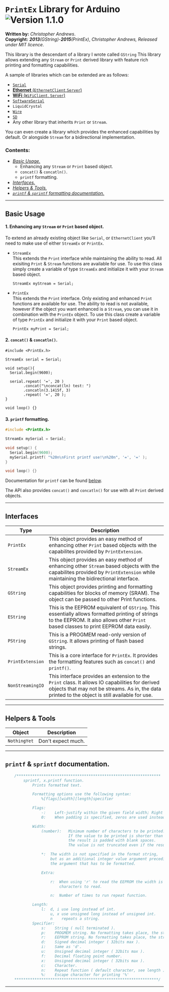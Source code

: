 # `PrintEx` Library for Arduino ![Version 1.1.0](https://img.shields.io/badge/Version-1.1.0-blue.svg)

**Written by:** *Christopher Andrews*.  
**Copyright:** _**2013**_*(GString)*-_**2015**_*(PrintEx)*, *Christopher Andrews, Released under MIT licence*.

This library is the descendant of a library I wrote called `GString`
This library allows extending any `Stream` or `Print` derived library with feature rich printing and formatting capabilities.

A sample of libraries which can be extended are as follows:
- [`Serial`](https://www.arduino.cc/en/Reference/Serial)
- [**Ethernet** (`EthernetClient`,`Server`)](https://www.arduino.cc/en/Reference/Ethernet) 
- [**WiFi** (`WiFiClient`, `Server`)](https://www.arduino.cc/en/Reference/WiFi)
- [`SoftwareSerial`](https://www.arduino.cc/en/Reference/SoftwareSerial)
- `LiquidCrystal`
- [`Wire`](https://www.arduino.cc/en/Reference/Wire)
- [`SD`](https://www.arduino.cc/en/Reference/SD)
- Any other library that inherits `Print` or `Stream`. 

You can even create a library which provides the enhanced capabilities by default. Or alongside `Stream` for a bidirectional implementation.

### Contents:
- [*Basic Usage.*](#basic-usage)
  - Enhancing any `Stream` or `Print` based object.
  - `concat()` & `concatln()`.
  - `printf` formatting.
- [*Interfaces.*](#interfaces)
- [*Helpers & Tools.*](#helpers--tools)
- [*`printf` & `sprintf` formatting documentation.*](#printf--sprintf-documentation)

---
## Basic Usage
#### 1. Enhancing any `Stream` or `Print` based object.
To extend an already existing object like `Serial`, or `EthernetClient` you'll need to make use of either `StreamEx` or `PrintEx`. 

- `StreamEx`  
This extends the `Print` interface while maintaining the ability to read. All exisiting `Print` & `Stream` functions are available for use. To use this class simply create a variable of type `StreamEx` and initialize it with your `Stream` based object.
  ```
  StreamEx myStream = Serial;
  ```
- `PrintEx`  
This extends the `Print` interface. Only existing and enhanced `Print` functions are available for use. The ability to read is not available, however if the object you want enhanced is a `Stream`, you can use it in combination with the `PrintEx` object. To use this class create a variable of type `PrintEx` and initialize it with your `Print` based object.
  ```
  PrintEx myPrint = Serial;
  ```
#### 2. `concat()` & `concatln()`.

```
#include <PrintEx.h>

StreamEx serial = Serial;

void setup(){
  Serial.begin(9600);
  
  serial.repeat( '=', 20 )
        .concat("\nconcat(ln) test: ")
        .concatln(3.1415f, 3)
        .repeat( '=', 20 );
}

void loop() {}
```

#### 3. `printf` formatting.

```C++
#include <PrintEx.h>

StreamEx mySerial = Serial;

void setup() {
  Serial.begin(9600);
  mySerial.printf( "%20n\nFirst printf use!\n%20n", '=', '=' );
}

void loop() {}
```

Documentation for `printf` can be found [below](#printf--sprintf-documentation).

The API also provides `concat()` and `concatln()` for use with all `Print` derived objects.

---

## Interfaces
Type  | Description
------------- | -------------
`PrintEx`  | This object provides an easy method of enhancing other `Print` based objects with the capabilites provided by `PrintExtension`.
`StreamEx`  | This object provides an easy method of enhancing other `Stream` based objects with the capabilites provided by `PrintExtension` while maintaining the bidirectional interface.
`GString`  | This object provides printing and formatting capabilities for blocks of memory (SRAM). The object can be passed to other Print functions.
`EString`  | This is the EEPROM equivalent of `GString`. This essentially allows formatted printing of strings to the EEPROM. It also allows other `Print` based classes to print EEPROM data easily.
`PString`  | This is a PROGMEM read-only version of `GString`. It allows printing of flash based strings.
`PrintExtension`  | This is a core interface for `PrintEx`. It provides the formatting features such as `concat()` and `printf()`.
`NonStreamingIO`  | This interface provides an extension to the `Print` class. It allows IO capabilities for derived objects that may not be streams. As in, the data printed to the object is still available for use.
---

## Helpers & Tools

Object  | Description
------------- | -------------
`NothingYet`  | Don't expect much.

---
## `printf` & `sprintf` documentation.

```C++
	/****************************************************************
        sprintf, x.printf function.
            Prints formatted text.

            Formatting options use the following syntax:
                %[flags][width][length]specifier

            Flags:
                -:    Left-justify within the given field width; Right justification is the default.
                0:    When padding is specified, zeros are used instead of spaces.

            Width:
                (number):   Minimum number of characters to be printed.
                            If the value to be printed is shorter than this number,
                            the result is padded with blank spaces.
                            The value is not truncated even if the result is larger.

                *:  The width is not specified in the format string,
                    but as an additional integer value argument preceding
                    the argument that has to be formatted.

                Extra:

                    r:  When using 'r' to read the EEPROM the width is the number of
                        characters to read.

                    n:  Number of times to run repeat function.

            Length:
                l:  d, i use long instead of int.
                    u, x use unsigned long instead of unsigned int.
                    n    repeats a string.
            Specifier:
                s:    String ( null terminated ).
                p:    PROGMEM string. No formatting takes place, the string is printed directly.
                r:    EEPROM string. No formatting takes place, the string is printed directly.
                d:    Signed decimal integer ( 32bits max ).
                i:    Same as 'd'.
                u:    Unsigned decimal integer ( 32bits max ).
                f:    Decimal floating point number.
                x:    Unsigned decimal integer ( 32bits max ).
                c:    Character.
                n:    Repeat function ( default character, see length ).
                %:    Escape character for printing '%'
    ****************************************************************/
```
---
